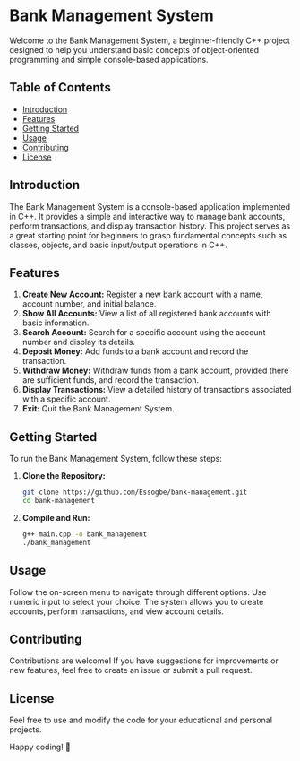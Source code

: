 # Bank Management System

Welcome to the Bank Management System, a beginner-friendly C++ project designed to help you understand basic concepts of object-oriented programming and simple console-based applications.

## Table of Contents
- [Introduction](#introduction)
- [Features](#features)
- [Getting Started](#getting-started)
- [Usage](#usage)
- [Contributing](#contributing)
- [License](#license)

## Introduction

The Bank Management System is a console-based application implemented in C++. It provides a simple and interactive way to manage bank accounts, perform transactions, and display transaction history. This project serves as a great starting point for beginners to grasp fundamental concepts such as classes, objects, and basic input/output operations in C++.

## Features

1. **Create New Account:** Register a new bank account with a name, account number, and initial balance.
2. **Show All Accounts:** View a list of all registered bank accounts with basic information.
3. **Search Account:** Search for a specific account using the account number and display its details.
4. **Deposit Money:** Add funds to a bank account and record the transaction.
5. **Withdraw Money:** Withdraw funds from a bank account, provided there are sufficient funds, and record the transaction.
6. **Display Transactions:** View a detailed history of transactions associated with a specific account.
7. **Exit:** Quit the Bank Management System.

## Getting Started

To run the Bank Management System, follow these steps:

1. **Clone the Repository:**
   ```bash
   git clone https://github.com/Essogbe/bank-management.git
   cd bank-management
   ```

2. **Compile and Run:**
   ```bash
   g++ main.cpp -o bank_management
   ./bank_management
   ```

## Usage

Follow the on-screen menu to navigate through different options. Use numeric input to select your choice. The system allows you to create accounts, perform transactions, and view account details.

## Contributing

Contributions are welcome! If you have suggestions for improvements or new features, feel free to create an issue or submit a pull request.

## License

Feel free to use and modify the code for your educational and personal projects.

Happy coding! 🚀